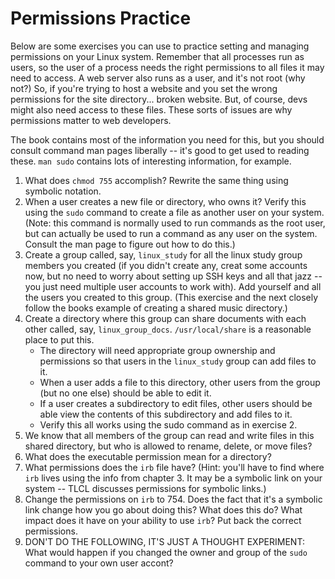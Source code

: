 # Permissions Practice

Below are some exercises you can use to practice setting and managing permissions on your Linux system. Remember that all processes run as users, so the user of a process needs the right permissions to all files it may need to access. A web server also runs as a user, and it's not root (why not?) So, if you're trying to host a website and you set the wrong permissions for the site directory... broken website. But, of course, devs might also need access to these files. These sorts of issues are why permissions matter to web developers.

The book contains most of the information you need for this, but you should consult command man pages liberally -- it's good to get used to reading these. `man sudo` contains lots of interesting information, for example.

1. What does `chmod 755` accomplish? Rewrite the same thing using symbolic notation.
1. When a user creates a new file or directory, who owns it? Verify this using the `sudo` command to create a file as another user on your system. (Note: this command is normally used to run commands as the root user, but can actually be used to run a command as any user on the system. Consult the man page to figure out how to do this.)
1. Create a group called, say, `linux_study` for all the linux study group members you created (if you didn't create any, creat some accounts now, but no need to worry about setting up SSH keys and all that jazz -- you just need multiple user accounts to work with). Add yourself and all the users you created to this group. (This exercise and the next closely follow the books example of creating a shared music directory.)
1. Create a directory where this group can share documents with each other called, say, `linux_group_docs`. `/usr/local/share` is a reasonable place to put this.
   - The directory will need appropriate group ownership and permissions so that users in the `linux_study` group can add files to it.
   - When a user adds a file to this directory, other users from the group (but no one else) should be able to edit it.
   - If a user creates a subdirectory to edit files, other users should be able view the contents of this subdirectory and add files to it.
   - Verify this all works using the sudo command as in exercise 2.
1. We know that all members of the group can read and write files in this shared directory, but who is allowed to rename, delete, or move files?
1. What does the executable permission mean for a directory?
1. What permissions does the `irb` file have? (Hint: you'll have to find where `irb` lives using the info from chapter 3. It may be a symbolic link on your system -- TLCL discusses permissions for symbolic links.)
1. Change the permissions on `irb` to 754. Does the fact that it's a symbolic link change how you go about doing this? What does this do? What impact does it have on your ability to use `irb`? Put back the correct permissions.
1. DON'T DO THE FOLLOWING, IT'S JUST A THOUGHT EXPERIMENT: What would happen if you changed the owner and group of the `sudo` command to your own user accont?
